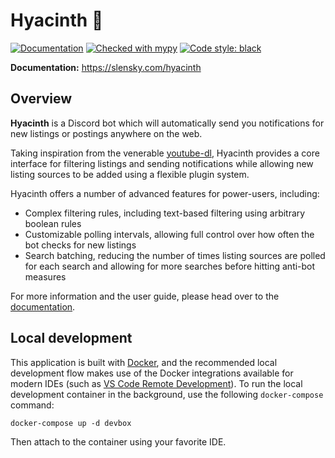 # Hyacinth  🦜

[![Documentation](https://img.shields.io/github/workflow/status/stephanlensky/hyacinth/docs?label=docs)](https://slensky.com/hyacinth)
[![Checked with mypy](https://img.shields.io/badge/mypy-checked-blue.svg)](http://mypy-lang.org/)
[![Code style: black](https://img.shields.io/badge/code%20style-black-000000.svg)](https://github.com/psf/black)


**Documentation:** https://slensky.com/hyacinth

## Overview

**Hyacinth** is a Discord bot which will automatically send you notifications for new listings or postings anywhere on the web.

Taking inspiration from the venerable [youtube-dl](https://youtube-dl.org/), Hyacinth provides a core interface for filtering listings and sending notifications while allowing new listing sources to be added using a flexible plugin system.

Hyacinth offers a number of advanced features for power-users, including:

- Complex filtering rules, including text-based filtering using arbitrary boolean rules
- Customizable polling intervals, allowing full control over how often the bot checks for new listings
- Search batching, reducing the number of times listing sources are polled for each search and allowing for more searches before hitting anti-bot measures

For more information and the user guide, please head over to the [documentation](https://slensky.com/hyacinth/).

## Local development

This application is built with [Docker](https://www.docker.com/), and the recommended local development flow makes use of the Docker integrations available for modern IDEs (such as [VS Code Remote Development](https://code.visualstudio.com/docs/remote/remote-overview)). To run the local development container in the background, use the following `docker-compose` command:

```
docker-compose up -d devbox
```

Then attach to the container using your favorite IDE.
